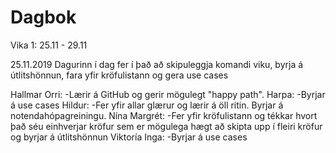 # Dagbok

Vika 1: 25.11 - 29.11

25.11.2019
Dagurinn í dag fer í það að skipuleggja komandi viku, byrja á útlitshönnun, fara yfir kröfulistann og gera use cases

Hallmar Orri:
  -Lærir á GitHub og gerir mögulegt "happy path".
Harpa:
  -Byrjar á use cases
Hildur:
  -Fer yfir allar glærur og lærir á öll ritin. Byrjar á notendahópagreiningu.
Nína Margrét:
  -Fer yfir kröfulistann og tékkar hvort það séu einhverjar kröfur sem er mögulega hægt að skipta upp í fleiri kröfur og byrjar á útlitshönnun
Viktoría Inga:
  -Byrjar á use cases
